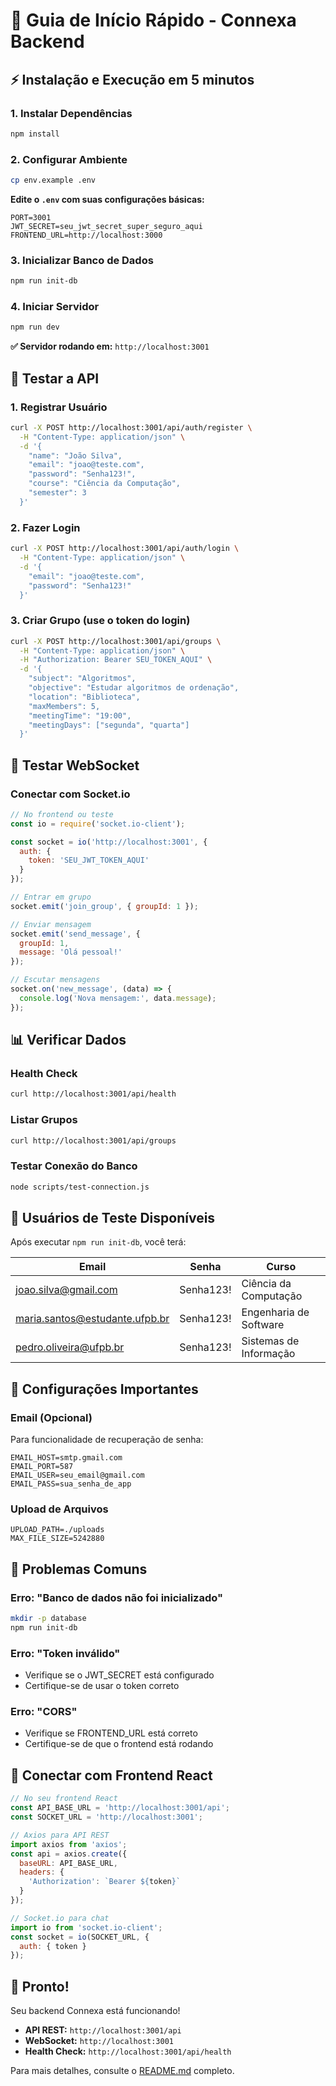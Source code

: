 # 🚀 Guia de Início Rápido - Connexa Backend

## ⚡ Instalação e Execução em 5 minutos

### 1. Instalar Dependências
```bash
npm install
```

### 2. Configurar Ambiente
```bash
cp env.example .env
```

**Edite o `.env` com suas configurações básicas:**
```env
PORT=3001
JWT_SECRET=seu_jwt_secret_super_seguro_aqui
FRONTEND_URL=http://localhost:3000
```

### 3. Inicializar Banco de Dados
```bash
npm run init-db
```

### 4. Iniciar Servidor
```bash
npm run dev
```

**✅ Servidor rodando em:** `http://localhost:3001`

## 🧪 Testar a API

### 1. Registrar Usuário
```bash
curl -X POST http://localhost:3001/api/auth/register \
  -H "Content-Type: application/json" \
  -d '{
    "name": "João Silva",
    "email": "joao@teste.com",
    "password": "Senha123!",
    "course": "Ciência da Computação",
    "semester": 3
  }'
```

### 2. Fazer Login
```bash
curl -X POST http://localhost:3001/api/auth/login \
  -H "Content-Type: application/json" \
  -d '{
    "email": "joao@teste.com",
    "password": "Senha123!"
  }'
```

### 3. Criar Grupo (use o token do login)
```bash
curl -X POST http://localhost:3001/api/groups \
  -H "Content-Type: application/json" \
  -H "Authorization: Bearer SEU_TOKEN_AQUI" \
  -d '{
    "subject": "Algoritmos",
    "objective": "Estudar algoritmos de ordenação",
    "location": "Biblioteca",
    "maxMembers": 5,
    "meetingTime": "19:00",
    "meetingDays": ["segunda", "quarta"]
  }'
```

## 🔌 Testar WebSocket

### Conectar com Socket.io
```javascript
// No frontend ou teste
const io = require('socket.io-client');

const socket = io('http://localhost:3001', {
  auth: {
    token: 'SEU_JWT_TOKEN_AQUI'
  }
});

// Entrar em grupo
socket.emit('join_group', { groupId: 1 });

// Enviar mensagem
socket.emit('send_message', { 
  groupId: 1, 
  message: 'Olá pessoal!' 
});

// Escutar mensagens
socket.on('new_message', (data) => {
  console.log('Nova mensagem:', data.message);
});
```

## 📊 Verificar Dados

### Health Check
```bash
curl http://localhost:3001/api/health
```

### Listar Grupos
```bash
curl http://localhost:3001/api/groups
```

### Testar Conexão do Banco
```bash
node scripts/test-connection.js
```

## 🎯 Usuários de Teste Disponíveis

Após executar `npm run init-db`, você terá:

| Email | Senha | Curso |
|-------|-------|-------|
| joao.silva@gmail.com | Senha123! | Ciência da Computação |
| maria.santos@estudante.ufpb.br | Senha123! | Engenharia de Software |
| pedro.oliveira@ufpb.br | Senha123! | Sistemas de Informação |

## 🔧 Configurações Importantes

### Email (Opcional)
Para funcionalidade de recuperação de senha:
```env
EMAIL_HOST=smtp.gmail.com
EMAIL_PORT=587
EMAIL_USER=seu_email@gmail.com
EMAIL_PASS=sua_senha_de_app
```

### Upload de Arquivos
```env
UPLOAD_PATH=./uploads
MAX_FILE_SIZE=5242880
```

## 🐛 Problemas Comuns

### Erro: "Banco de dados não foi inicializado"
```bash
mkdir -p database
npm run init-db
```

### Erro: "Token inválido"
- Verifique se o JWT_SECRET está configurado
- Certifique-se de usar o token correto

### Erro: "CORS"
- Verifique se FRONTEND_URL está correto
- Certifique-se de que o frontend está rodando

## 📱 Conectar com Frontend React

```javascript
// No seu frontend React
const API_BASE_URL = 'http://localhost:3001/api';
const SOCKET_URL = 'http://localhost:3001';

// Axios para API REST
import axios from 'axios';
const api = axios.create({
  baseURL: API_BASE_URL,
  headers: {
    'Authorization': `Bearer ${token}`
  }
});

// Socket.io para chat
import io from 'socket.io-client';
const socket = io(SOCKET_URL, {
  auth: { token }
});
```

## 🎉 Pronto!

Seu backend Connexa está funcionando! 

- **API REST:** `http://localhost:3001/api`
- **WebSocket:** `http://localhost:3001`
- **Health Check:** `http://localhost:3001/api/health`

Para mais detalhes, consulte o [README.md](README.md) completo.
